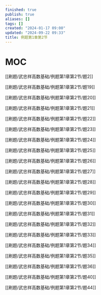 ```yaml
---
finished: true
publish: true
aliases: []
tags: []
created: "2024-01-17 09:00"
updated: "2024-09-22 09:33"
title: 例题第1章第2节
---
```

# MOC

[[刷题/武忠祥高数基础/例题第1章第2节/题2]]

[[刷题/武忠祥高数基础/例题第1章第2节/题19]]

[[刷题/武忠祥高数基础/例题第1章第2节/题20]]

[[刷题/武忠祥高数基础/例题第1章第2节/题21]]

[[刷题/武忠祥高数基础/例题第1章第2节/题22]]

[[刷题/武忠祥高数基础/例题第1章第2节/题23]]

[[刷题/武忠祥高数基础/例题第1章第2节/题24]]

[[刷题/武忠祥高数基础/例题第1章第2节/题25]]

[[刷题/武忠祥高数基础/例题第1章第2节/题26]]

[[刷题/武忠祥高数基础/例题第1章第2节/题27]]

[[刷题/武忠祥高数基础/例题第1章第2节/题28]]

[[刷题/武忠祥高数基础/例题第1章第2节/题29]]

[[刷题/武忠祥高数基础/例题第1章第2节/题30]]

[[刷题/武忠祥高数基础/例题第1章第2节/题31]]

[[刷题/武忠祥高数基础/例题第1章第2节/题32]]

[[刷题/武忠祥高数基础/例题第1章第2节/题33]]

[[刷题/武忠祥高数基础/例题第1章第2节/题34]]

[[刷题/武忠祥高数基础/例题第1章第2节/题35]]

[[刷题/武忠祥高数基础/例题第1章第2节/题36]]

[[刷题/武忠祥高数基础/例题第1章第2节/题40]]

[[刷题/武忠祥高数基础/例题第1章第2节/题44]]
